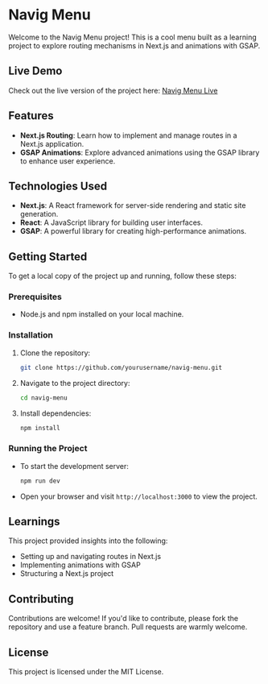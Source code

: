 # Navig Menu

Welcome to the Navig Menu project! This is a cool menu built as a learning project to explore routing mechanisms in Next.js and animations with GSAP.

## Live Demo

Check out the live version of the project here: [Navig Menu Live](https://navig-menu.vercel.app/)

## Features

- **Next.js Routing**: Learn how to implement and manage routes in a Next.js application.
- **GSAP Animations**: Explore advanced animations using the GSAP library to enhance user experience.

## Technologies Used

- **Next.js**: A React framework for server-side rendering and static site generation.
- **React**: A JavaScript library for building user interfaces.
- **GSAP**: A powerful library for creating high-performance animations.

## Getting Started

To get a local copy of the project up and running, follow these steps:

### Prerequisites

- Node.js and npm installed on your local machine.

### Installation

1. Clone the repository:

   ```bash
   git clone https://github.com/yourusername/navig-menu.git
   ```

2. Navigate to the project directory:

   ```bash
   cd navig-menu
   ```

3. Install dependencies:
   ```bash
   npm install
   ```

### Running the Project

- To start the development server:

  ```bash
  npm run dev
  ```

- Open your browser and visit `http://localhost:3000` to view the project.

## Learnings

This project provided insights into the following:

- Setting up and navigating routes in Next.js
- Implementing animations with GSAP
- Structuring a Next.js project

## Contributing

Contributions are welcome! If you'd like to contribute, please fork the repository and use a feature branch. Pull requests are warmly welcome.

## License

This project is licensed under the MIT License.
